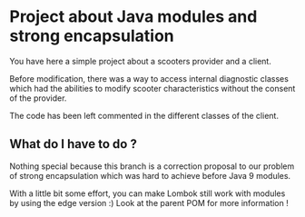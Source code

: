 # Project about Java modules and strong encapsulation
You have here a simple project about a scooters provider and a client.

Before modification, there was a way to access internal diagnostic classes which had the
abilities to modify scooter characteristics without the consent of the provider.

The code has been left commented in the different classes of the client.

## What do I have to do ?
Nothing special because this branch is a correction proposal to our problem of
strong encapsulation which was hard to achieve before Java 9 modules.

With a little bit some effort, you can make Lombok still work with modules by using
the edge version :) Look at the parent POM for more information !